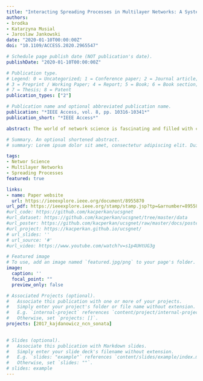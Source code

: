 ```yaml
---
title: "Interacting Spreading Processes in Multilayer Networks: A Systematic Review"
authors:
- brodka
- Katarzyna Musial
- Jaroslaw Jankowski
date: "2020-01-10T00:00:00Z"
doi: "10.1109/ACCESS.2020.2965547"

# Schedule page publish date (NOT publication's date).
publishDate: "2020-01-10T00:00:00Z"

# Publication type.
# Legend: 0 = Uncategorized; 1 = Conference paper; 2 = Journal article;
# 3 = Preprint / Working Paper; 4 = Report; 5 = Book; 6 = Book section;
# 7 = Thesis; 8 = Patent
publication_types: ["2"]

# Publication name and optional abbreviated publication name.
publication: "*IEEE Access, vol. 8, pp. 10316-10341*"
publication_short: "*IEEE Access*"

abstract: The world of network science is fascinating and filled with complex phenomena that we aspire to understand. One of them is the dynamics of spreading processes over complex networked structures. Building the knowledge-base in the field where we can face more than one spreading process propagating over a network that has more than one layer is a challenging task, as the complexity comes both from the environment in which the spread happens and from characteristics and interplay of spreads' propagation. As this cross-disciplinary field bringing together computer science, network science, biology and physics has rapidly grown over the last decade, there is a need to comprehensively review the current state-of-the-art and offer to the research community a roadmap that helps to organise the future research in this area. Thus, this survey is a first attempt to present the current landscape of the multi-processes spread over multilayer networks and to suggest the potential ways forward.

# Summary. An optional shortened abstract.
# summary: Lorem ipsum dolor sit amet, consectetur adipiscing elit. Duis posuere tellus ac convallis placerat. Proin tincidunt magna sed ex sollicitudin condimentum.

tags:
- Networ Science
- Multilayer Networks
- Spreading Processes
featured: true

links:
- name: Paper website
  url: https://ieeexplore.ieee.org/document/8955870
url_pdf: https://ieeexplore.ieee.org/stamp/stamp.jsp?tp=&arnumber=8955870
#url_code: https://github.com/kacperkan/ucsgnet
#url_dataset: https://github.com/kacperkan/ucsgnet/tree/master/data
#url_poster: https://github.com/kacperkan/ucsgnet/raw/master/docs/poster.pdf
#url_project: https://kacperkan.github.io/ucsgnet/
# url_slides: ''
# url_source: '#'
#url_video: https://www.youtube.com/watch?v=s1p4UHtUG3g 

# Featured image
# To use, add an image named `featured.jpg/png` to your page's folder. 
image:
  caption: ''
  focal_point: ""
  preview_only: false

# Associated Projects (optional).
#   Associate this publication with one or more of your projects.
#   Simply enter your project's folder or file name without extension.
#   E.g. `internal-project` references `content/project/internal-project/index.md`.
#   Otherwise, set `projects: []`.
projects: [2017_kajdanowicz_ncn_sonata] 
 

# Slides (optional).
#   Associate this publication with Markdown slides.
#   Simply enter your slide deck's filename without extension.
#   E.g. `slides: "example"` references `content/slides/example/index.md`.
#   Otherwise, set `slides: ""`.
# slides: example
---
```


